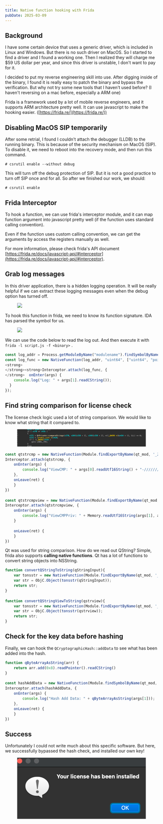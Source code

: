 ```yaml
---
title: Native function hooking with Frida
pubDate: 2025-03-09
---
```


## Background

I have some certain device that uses a generic driver, which is included in Linux and Windows. But there is no such driver on MacOS. So I started to find a driver and I found a working one. Then I realized they will charge me $59 US dollar per year, and since this driver is unstable, I don't want to pay for it.

I decided to put my reverse engineering skill into use. After digging inside of the binary, I found it is really easy to patch the binary and bypass the verification. But why not try some new tools that I haven't used before? (I haven't reversing on a mac before, especially a ARM one)

Frida is a framework used by a lot of mobile reverse engineers, and it supports ARM architecture pretty well. It can use javascript to make the hooking easier. ([https://frida.re/](https://frida.re/))

## Disabling MacOS SIP temporarily

After some retrial, I found I couldn't attach the debugger (LLDB) to the running binary. This is because of the security mechanism on MacOS (SIP). To disable it, we need to reboot into the recovery mode, and then run this command.

```
# csrutil enable --without debug
```

This will turn off the debug protection of SIP. But it is not a good practice to turn off SIP once and for all. So after we finished our work, we should:

```
# csrutil enable
```

## Frida Interceptor

To hook a function, we can use frida's interceptor module, and it can map function argument into javascript pretty well (if the function uses standard calling convention).&#x20;

Even if the function uses custom calling convention, we can get the arguments by access the registers manually as well.

For more information, please check frida's API document [https://frida.re/docs/javascript-api/#interceptor](https://frida.re/docs/javascript-api/#interceptor).

## Grab log messages

In this driver application, there is a hidden logging operation. It will be really helpful if we can extract these logging messages even when the debug option has turned off.

<figure>

![](<./assets/Screenshot 2025-05-09 at 9.07.09 pm.png>)

<figcaption></figcaption></figure>

To hook this function in frida, we need to know its function signature. IDA has parsed the symbol for us.

<figure>

![](<./assets/Screenshot 2025-05-09 at 9.05.55 pm.png>)

<figcaption></figcaption></figure>

We can use the code below to read the log out. And then execute it with `frida -l script.js -f <binary>` .

```javascript
const log_addr = Process.getModuleByName("modulename").findSymbolByName('_ZN6******LoglsEPKc');
const log_func = new NativeFunction(log_addr, "uint64", ["uint64", "pointer"])
<strong>
</strong><strong>Interceptor.attach(log_func, {
</strong>  onEnter(args) {
    console.log("Log: " + args[1].readCString());
  }
});
```

## Find string comparison for license check

The license check logic used a lot of string comparison. We would like to know what string that it compared to.

<figure>

![](<./assets/image (5).png>)

<figcaption></figcaption></figure>

```javascript
const qtstrcmp = new NativeFunction(Module.findExportByName(qt_mod, '_ZN7QString14compare_helperEPK5QCharxPKcxN2Qt15CaseSensitivityE'), 'pointer', ['pointer', 'uint64', 'pointer', 'uint64', 'uint64'])
Interceptor.attach(qtstrcmp, {
    onEnter(args) {
        console.log("ViewCMP: " + args[0].readUtf16String() + "-///////-" + args[2].readCString())
    },
    onLeave(ret) {
    }
})

const qtstrcmpview = new NativeFunction(Module.findExportByName(qt_mod, '_ZN9QtPrivate14compareStringsE11QStringViewS0_N2Qt15CaseSensitivityE'), 'pointer', ['uint64', 'pointer', 'uint64', 'pointer', 'uint64'])
Interceptor.attach(qtstrcmpview, {
    onEnter(args) {
        console.log("ViewCMPPriv: " + Memory.readUtf16String(args[1], args[0].toInt32()) + "-///////-" + Memory.readUtf16String(args[3], args[2].toInt32()))
    }
       
    onLeave(ret) {
    }
})

```

Qt was used for string comparison. How do we read out QString? Simple, frida also supports **calling native functions**. Qt has a lot of functions to convert string objects into NSString.&#x20;

```javascript
function convertQStringToString(qStringInput){
    var tonsstr = new NativeFunction(Module.findExportByName(qt_mod, '_ZNK7QString10toNSStringEv'), 'pointer', ['pointer']);
    var str = ObjC.Object(tonsstr(qStringInput));
    return str;
}

function convertQStringViewToString(qstrview){
    var tonsstr = new NativeFunction(Module.findExportByName(qt_mod, '_ZNK11QStringView10toNSStringEv'), 'pointer', ['pointer']);
    var str = ObjC.Object(tonsstr(qstrview));
    return str;
}
```

## Check for the key data before hashing

Finally, we can hook the `QCryptographicHash::addData` to see what has been added into the hash.

```javascript
function qByteArrayAsString(arr) {
    return arr.add(0x8).readPointer().readCString()
}

const hashAddData = new NativeFunction(Module.findSymbolByName(qt_mod, '_ZN18QCryptographicHash7addDataERK10QByteArray'), 'pointer', ['pointer', 'pointer'])
Interceptor.attach(hashAddData, {
    onEnter(args) {
        console.log("Hash Add Data: " + qByteArrayAsString(args[1]));
    },
    onLeave(ret) {
    }
})

```

## Success

Unfortunately I could not write much about this specific software. But here, we successfully bypassed the hash check, and installed our own key!

<figure>

![](<./assets/image.png>)

<figcaption></figcaption></figure>

